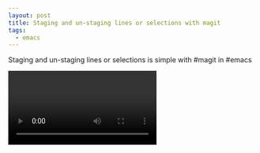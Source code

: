 ```yaml
---
layout: post
title: Staging and un-staging lines or selections with magit
tags:
  - emacs
---
```


Staging and un-staging lines or selections is simple with #magit in #emacs

<video controls autoplay>
  <!-- ok the '#' char is going to be a problem ... let's get rid of them from
       all the source and hrefs, and rename the files affected. -->
  <source src="/public/videos/758086025713299457.mp4" type="video/mp4">
    Sorry your browser does not support the video tag, maybe time to upgrade?
</video>
